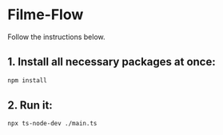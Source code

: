 # Filme-Flow
Follow the instructions below.

## 1. Install all necessary packages at once:
```bash
npm install
```

## 2. Run it:
```bash
npx ts-node-dev ./main.ts
```
